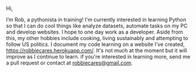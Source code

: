 Hi,

I’m Rob, a pythonista in training! I'm currently interested in learning Python so that I can do cool things like analyze datasets, automate tasks on my PC and develop websites. I hope to one day work as a developer. Aside from this, my other hobbies include cooking, living sustainably and attempting to follow US politics.
I document my code learning on a website I've created, https://robbiecares.herokuapp.com/. It's not much at the moment but it will improve as I continue to learn. if you're interested in learning more, send me a pull request or contact at robbiecares@gmail.com.

<!---
robbiecares/robbiecares is a ✨ special ✨ repository because its `README.md` (this file) appears on your GitHub profile.
You can click the Preview link to take a look at your changes.
--->
